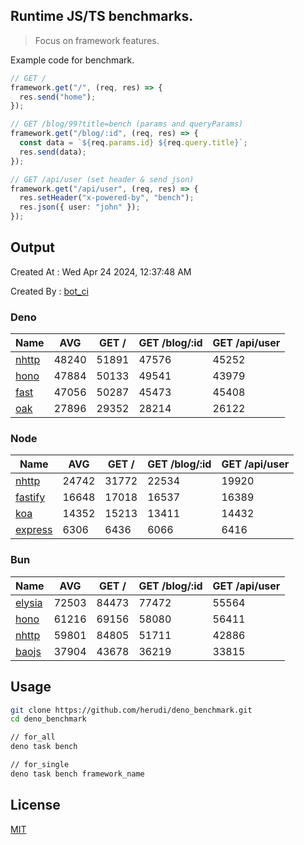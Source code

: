 ## Runtime JS/TS benchmarks.

> Focus on framework features.

Example code for benchmark.
```ts
// GET /
framework.get("/", (req, res) => {
  res.send("home");
});

// GET /blog/99?title=bench (params and queryParams)
framework.get("/blog/:id", (req, res) => {
  const data = `${req.params.id} ${req.query.title}`;
  res.send(data);
});

// GET /api/user (set header & send json)
framework.get("/api/user", (req, res) => {
  res.setHeader("x-powered-by", "bench");
  res.json({ user: "john" });
});
```

## Output
Created At : Wed Apr 24 2024, 12:37:48 AM

Created By : [bot_ci](https://github.com/herudi/deno_benchmarks/commits?author=github-actions%5Bbot%5D)


### Deno
|Name|AVG|GET /|GET /blog/:id|GET /api/user|
|----|----|----|----|----|
|[nhttp](https://github.com/nhttp/nhttp)|48240|51891|47576|45252|
|[hono](https://github.com/honojs/hono)|47884|50133|49541|43979|
|[fast](https://github.com/danteissaias/fast)|47056|50287|45473|45408|
|[oak](https://github.com/oakserver/oak)|27896|29352|28214|26122|
  


### Node
|Name|AVG|GET /|GET /blog/:id|GET /api/user|
|----|----|----|----|----|
|[nhttp](https://github.com/nhttp/nhttp)|24742|31772|22534|19920|
|[fastify](https://github.com/fastify/fastify)|16648|17018|16537|16389|
|[koa](https://github.com/koajs/koa)|14352|15213|13411|14432|
|[express](https://github.com/expressjs/express)|6306|6436|6066|6416|
  


### Bun
|Name|AVG|GET /|GET /blog/:id|GET /api/user|
|----|----|----|----|----|
|[elysia](https://github.com/elysiajs/elysia)|72503|84473|77472|55564|
|[hono](https://github.com/honojs/hono)|61216|69156|58080|56411|
|[nhttp](https://github.com/nhttp/nhttp)|59801|84805|51711|42886|
|[baojs](https://github.com/mattreid1/baojs)|37904|43678|36219|33815|
  



## Usage

```bash
git clone https://github.com/herudi/deno_benchmark.git
cd deno_benchmark

// for_all
deno task bench

// for_single
deno task bench framework_name
```

## License

[MIT](LICENSE)

